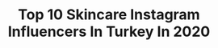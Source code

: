 ---
title: Top 10 Skincare Instagram Influencers In Turkey In 2020
description: >-
  Find top skincare Instagram influencers in Turkey in 2020. Most popular hashtags: #skincare #evdekal #cekilisvar #ciltbak.
platform: Instagram
profiles:
  - username: "sevdeyes"
    fullname: >-
      Sevda | skinfluencer
    location: "Turkey"
    followers: 14659
    engagement: 746
    commentsToLikes: 0.131617
    id: ck14gozks6bme0i19bt8kwcrm
    verified: false
    hashtags: "#avonmaskara, #ootdstyle, #bookstagram, #cekilisvar"
  - username: "makeartrend"
    fullname: >-
      RABİA
    location: "Turkey"
    followers: 8949
    engagement: 1145
    commentsToLikes: 0.135015
    id: ck8tdc0u62qrc0j787yb0uxpw
    verified: false
    hashtags: "#skincare, #likefollow, #thebalm, #bloggerlife"
  - username: "guzelliginesintisi"
    fullname: >-
      Gözde's Blog 💎
    location: "Turkey"
    followers: 21134
    engagement: 285
    commentsToLikes: 0.008381
    id: ck8taiquirxjh0j78nsxg8g3r
    verified: false
    hashtags: "#naol, #makeuptutoria, #tren9778, #dupealert"
  - username: "farahkleinx"
    fullname: >-
      Farah Klein 🧿
    location: "Turkey"
    followers: 11037
    engagement: 1226
    commentsToLikes: 0.072373
    id: ck8t67ximcl6i0j78aoicw7by
    verified: false
    hashtags: "#creativemakeup, #xiaomi, #trixiecosmetics, #renklisa"
  - username: "niranhurel"
    fullname: >-
      Niran Hürel Herder
    location: "Turkey"
    followers: 16505
    engagement: 1269
    commentsToLikes: 0.523820
    id: ck5hslyftwsyz0i11g27870d7
    verified: false
    hashtags: "#henna, #comfy, #chic, #wedding"
  - username: "janjanliblog"
    fullname: >-
      Janset Kardaş
    location: "Turkey"
    followers: 20386
    engagement: 509
    commentsToLikes: 0.077231
    id: ck5chrov3rc110i11ljfl18lj
    verified: false
    hashtags: "#hygiene, #ramazanbayram, #avonparfum, #protein"
  - username: "duygusapayer"
    fullname: >-
      Duygu Sapayer Sönmezay
    location: "Turkey"
    followers: 25312
    engagement: 572
    commentsToLikes: 0.057493
    id: ck8tahct8rraz0j78r1grt99o
    verified: false
    hashtags: "#redrose, #amour, #evdekal, #coffee"
  - username: "betuulle"
    fullname: >-
      Betül 💫💫
    location: "Turkey"
    followers: 5245
    engagement: 1335
    commentsToLikes: 0.100129
    id: ck8tagdvzrn200j78yifuxvzl
    verified: false
    hashtags: "#shoes, #beautiful, #likemephoto, #quarantinedays"
  - username: "ojemrujumrimelim"
    fullname: >-
      Nihal Kanık
    location: "Turkey"
    followers: 163196
    engagement: 144
    commentsToLikes: 0.158591
    id: ck8t91bqqmlhq0j78ie2isgu5
    verified: false
    hashtags: "#foreo, #quarantinedays, #isve, #oriflameturkiye"
  - username: "_sassafrass"
    fullname: >-
      𝐉𝐄𝐒𝐒𝐈𝐂𝐀 𝐋𝐄𝐄 ♡
    location: "Turkey"
    followers: 143324
    engagement: 232
    commentsToLikes: 0.023713
    id: ck5c0nfz8thja0i11ni2v3j1d
    verified: false
    hashtags: "#nomakeupmakeup, #platinumblonde, #freckles, #foxyeyes"
---
